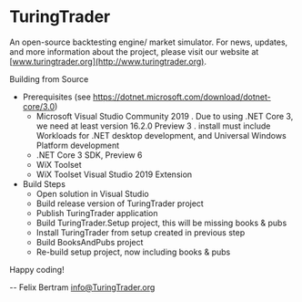 # TuringTrader
An open-source backtesting engine/ market simulator. For news, updates, and 
more information about the project, please visit our website at 
[www.turingtrader.org](http://www.turingtrader.org).

Building from Source
* Prerequisites (see https://dotnet.microsoft.com/download/dotnet-core/3.0)
  - Microsoft Visual Studio Community 2019
    . Due to using .NET Core 3, we need at least
      version 16.2.0 Preview 3
    . install must include Workloads for .NET desktop development,
	  and Universal Windows Platform development
  - .NET Core 3 SDK, Preview 6
  - WiX Toolset
  - WiX Toolset Visual Studio 2019 Extension
* Build Steps
  - Open solution in Visual Studio
  - Build release version of TuringTrader project
  - Publish TuringTrader application
  - Build TuringTrader.Setup project, this will be missing books & pubs
  - Install TuringTrader from setup created in previous step
  - Build BooksAndPubs project
  - Re-build setup project, now including books & pubs


Happy coding!

--
Felix Bertram
info@TuringTrader.org